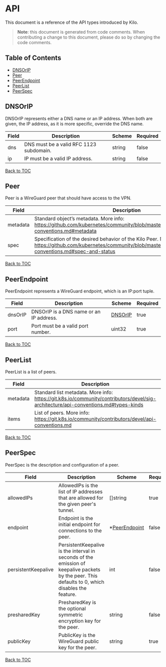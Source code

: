 # API
This document is a reference of the API types introduced by Kilo.

> **Note**: this document is generated from code comments. When contributing a change to this document, please do so by changing the code comments.

## Table of Contents
* [DNSOrIP](#dnsorip)
* [Peer](#peer)
* [PeerEndpoint](#peerendpoint)
* [PeerList](#peerlist)
* [PeerSpec](#peerspec)

## DNSOrIP

DNSOrIP represents either a DNS name or an IP address. When both are given, the IP address, as it is more specific, override the DNS name.

| Field | Description | Scheme | Required |
| ----- | ----------- | ------ | -------- |
| dns | DNS must be a valid RFC 1123 subdomain. | string | false |
| ip | IP must be a valid IP address. | string | false |

[Back to TOC](#table-of-contents)

## Peer

Peer is a WireGuard peer that should have access to the VPN.

| Field | Description | Scheme | Required |
| ----- | ----------- | ------ | -------- |
| metadata | Standard object’s metadata. More info: https://github.com/kubernetes/community/blob/master/contributors/devel/api-conventions.md#metadata | [metav1.ObjectMeta](https://kubernetes.io/docs/reference/generated/kubernetes-api/v1.21/#objectmeta-v1-meta) | false |
| spec | Specification of the desired behavior of the Kilo Peer. More info: https://github.com/kubernetes/community/blob/master/contributors/devel/api-conventions.md#spec-and-status | [PeerSpec](#peerspec) | true |

[Back to TOC](#table-of-contents)

## PeerEndpoint

PeerEndpoint represents a WireGuard endpoint, which is an IP:port tuple.

| Field | Description | Scheme | Required |
| ----- | ----------- | ------ | -------- |
| dnsOrIP | DNSOrIP is a DNS name or an IP address. | [DNSOrIP](#dnsorip) | true |
| port | Port must be a valid port number. | uint32 | true |

[Back to TOC](#table-of-contents)

## PeerList

PeerList is a list of peers.

| Field | Description | Scheme | Required |
| ----- | ----------- | ------ | -------- |
| metadata | Standard list metadata. More info: https://git.k8s.io/community/contributors/devel/sig-architecture/api-conventions.md#types-kinds | [metav1.ListMeta](https://kubernetes.io/docs/reference/generated/kubernetes-api/v1.21/#listmeta-v1-meta) | false |
| items | List of peers. More info: https://git.k8s.io/community/contributors/devel/api-conventions.md | [][Peer](#peer) | true |

[Back to TOC](#table-of-contents)

## PeerSpec

PeerSpec is the description and configuration of a peer.

| Field | Description | Scheme | Required |
| ----- | ----------- | ------ | -------- |
| allowedIPs | AllowedIPs is the list of IP addresses that are allowed for the given peer's tunnel. | []string | true |
| endpoint | Endpoint is the initial endpoint for connections to the peer. | *[PeerEndpoint](#peerendpoint) | false |
| persistentKeepalive | PersistentKeepalive is the interval in seconds of the emission of keepalive packets by the peer. This defaults to 0, which disables the feature. | int | false |
| presharedKey | PresharedKey is the optional symmetric encryption key for the peer. | string | false |
| publicKey | PublicKey is the WireGuard public key for the peer. | string | true |

[Back to TOC](#table-of-contents)
